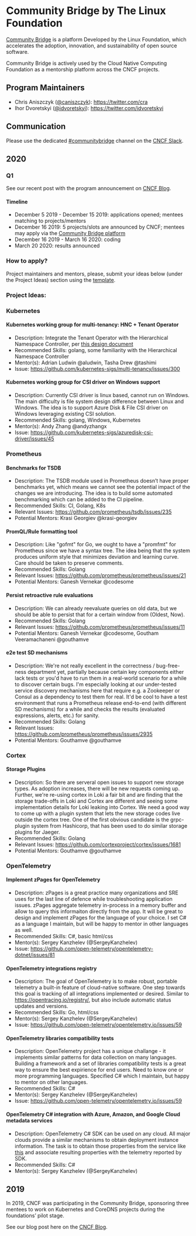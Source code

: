# Community Bridge by The Linux Foundation

[Community Bridge](https://communitybridge.org/) is a platform Developed by the Linux Foundation, which accelerates the adoption, innovation, and sustainability of open source software.

Community Bridge is actively used by the Cloud Native Computing Foundation as
a mentorship platform across the CNCF projects.

## Program Maintainers

- Chris Aniszczyk ([@caniszczyk](https://github.com/caniszczyk)\): https://twitter.com/cra
- Ihor Dvoretskyi ([@idvoretskyi](https://github.com/idvoretskyi)\): https://twitter.com/idvoretskyi

## Communication

Please use the dedicated [#communitybridge](https://cloud-native.slack.com/archives/CPV83DB51) channel on the [CNCF Slack](https://slack.cncf.io/).

## 2020

### Q1

See our recent post with the program announcement on [CNCF
Blog](https://www.cncf.io/blog/2019/12/05/cncf-to-participate-in-the-community-bridge-mentorship-program/).

#### Timeline

- December 5 2019 - December 15 2019: applications opened; mentees matching to
  projects/mentors
- December 16 2019: 5 projects/slots are announced by CNCF; mentees may apply
  via the [Community Bridge platform](https://people.communitybridge.org/)
- December 16 2019 - March 16 2020: coding
- March 20 2020: results announced

### How to apply?

Project maintainers and mentors, please, submit your ideas below (under the Project Ideas) section using the [template](/PROJECT_IDEA_TEMPLATE.md).

### Project Ideas:

### Kubernetes

#### Kubernetes working group for multi-tenancy: HNC + Tenant Operator

-	Description: Integrate the Tenant Operator with the Hierarchical Namespace Controller, per [this design document](https://docs.google.com/document/d/1QAWtYdRZGseSar_KgyfiIisL7JTGMHCfqB_Legfa39w/edit#heading=h.7wst4safj8dx)
-	Recommended Skills: golang, some familiarity with the Hierarchical Namespace Controller
-	Mentor(s): Adrian Ludwin @aludwin, Tasha Drew @tashimi
-	Issue: https://github.com/kubernetes-sigs/multi-tenancy/issues/300

#### Kubernetes working group for CSI driver on Windows support
- Description: Currently CSI driver is linux based, cannot run on Windows. The main difficulty is file system design difference between Linux and Windows. The idea is to support Azure Disk & File CSI driver on Windows leveraging existing CSI solution.
- Recommended Skills: golang, Windows, Kubernetes
- Mentor(s): Andy Zhang @andyzhangx
- Issue: https://github.com/kubernetes-sigs/azuredisk-csi-driver/issues/45

### Prometheus

#### Benchmarks for TSDB
- Description: The TSDB module used in Prometheus  doesn’t have proper benchmarks yet, which means we cannot see the potential impact of the changes we are introducing. The idea is to build some automated benchmarking which can be added to the CI pipeline.
- Recommended Skills: CI, Golang, K8s
- Relevant Issues: https://github.com/prometheus/tsdb/issues/235
- Potential Mentors: Krasi Georgiev @krasi-georgiev

#### PromQL/Rule formatting tool
- Description: Like "gofmt" for Go, we ought to have a "promfmt" for Prometheus since we have a syntax tree. The idea being that the system produces uniform style that minimizes deviation and learning curve. Care should be taken to preserve comments.
- Recommended Skills: Golang
- Relevant Issues: https://github.com/prometheus/prometheus/issues/21
- Potential Mentors: Ganesh Vernekar @codesome

#### Persist retroactive rule evaluations
- Description: We can already reevaluate queries on old data, but we should be able to persist that for a certain window from (Oldest, Now).
- Recommended Skills: Golang
- Relevant Issues: https://github.com/prometheus/prometheus/issues/11
- Potential Mentors: Ganesh Vernekar @codesome, Goutham Veeramachaneni @gouthamve

#### e2e test SD mechanisms
- Description: We're not really excellent in the correctness / bug-free-ness department yet, partially because certain key components either lack tests or you'd have to run them in a real-world scenario for a while to discover certain bugs. I'm especially looking at our under-tested service discovery mechanisms here that require e.g. a Zookeeper or Consul as a dependency to test them for real. It'd be cool to have a test environment that runs a Prometheus release end-to-end (with different SD mechanisms) for a while and checks the results (evaluated expressions, alerts, etc.) for sanity.
- Recommended Skills: Golang
- Relevant Issues: https://github.com/prometheus/prometheus/issues/2935
- Potential Mentors: Gouthamve @gouthamve

### Cortex

#### Storage Plugins
- Description: So there are serveral open issues to support new storage types. As adoption increases, there will be new requests coming up. Further, we're re-using cortex in Loki a fair bit and are finding that the storage trade-offs in Loki and Cortex are different and seeing some implementation details for Loki leaking into Cortex. We need a good way to come up with a plugin system that lets the new storage codes live outside the cortex tree. One of the first obvious candidate is the grpc-plugin system from Hashicorp, that has been used to do similar storage plugins for Jaeger.
- Recommended Skills: Golang
- Relevant Issues: https://github.com/cortexproject/cortex/issues/1681
- Potential Mentors: Gouthamve @gouthamve

### OpenTelemetry

#### Implement zPages for OpenTelemetry

-   Description: zPages is a great practice many organizations and SRE uses for
    the last line of defence while troubleshooting application issues. zPages
    aggregate telemetry in-process in a memory buffer and allow to query this
    informaiton directly from the app. It will be great to design and implement
    zPages for the language of your choice. I set C# as a language I maintain,
    but will be happy to mentor in other languages as well.
-	Recommended Skills: C#, basic html/css
-	Mentor(s): Sergey Kanzhelev (@SergeyKanzhelev)
-	Issue: https://github.com/open-telemetry/opentelemetry-dotnet/issues/81

#### OpenTelemetry integrations registry

-   Description: The goal of OpenTelemetry is to make robust, portable telemetry
    a built-in feature of cloud-native software. One step towards this goal is
    tracking of all integrations implemented or desired. Similar to
    https://opentracing.io/registry/, but also include automatic status updates
    and versions.
-	Recommended Skills: Go, html/css
-	Mentor(s): Sergey Kanzhelev (@SergeyKanzhelev)
-	Issue: https://github.com/open-telemetry/opentelemetry.io/issues/59

#### OpenTelemetry libraries compatibility tests

-   Description: OpenTelemetry project has a unique challange - it implements
    similar patterns for data collection on many languages. Building a framework
    and a set of libraries compatibility tests is a great way to ensure the best
    expirience for end users. Need to know one or more programming languages.
    Specified C# which I maintain, but happy to mentor on other languages.
-	Recommended Skills: C#
-	Mentor(s): Sergey Kanzhelev (@SergeyKanzhelev)
-	Issue: https://github.com/open-telemetry/opentelemetry.io/issues/59

#### OpenTelemetry C# integration with Azure, Amazon, and Google Cloud metadata services

-   Description: OpenTelemetry C# SDK can be used on any cloud. All major clouds
    provide a similar mechanisms to obtain deployment instance information. The
    task is to obtain those properties from the service like
    [this](https://docs.microsoft.com/azure/virtual-machines/windows/instance-metadata-service)
    and associate resulting properties with the telemetry reported by SDK.
-	Recommended Skills: C#
-	Mentor(s): Sergey Kanzhelev (@SergeyKanzhelev)

## 2019

In 2019, CNCF was participating in the Community Bridge, sponsoring three mentees to work on Kubernetes and CoreDNS projects during the foundations’ pilot stage.

See our blog post here on the [CNCF
Blog](https://www.cncf.io/blog/2019/08/22/cncf-hosts-three-student-internships-for-kubernetes-and-coredns-projects-through-linux-foundations-communitybridge/).

